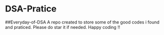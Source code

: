 # DSA-Pratice
##Everyday-of-DSA
A repo created to store some of the good codes i found and praticed.
Please do star it if needed.
Happy coding !!
